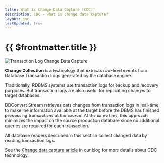 ```yaml
---
title: What is Change Data Capture (CDC)?
description: CDC - what is change data capture?
layout: doc
lastUpdated: true
---
```


# {{ $frontmatter.title }}

![Transaction Log Change Data Capture](/images/log-cdc.png)

**Change Collection** is a technology that extracts row-level events from Database Transaction Logs generated by the database engine.

Traditionally, RDBMS systems use transaction logs for backup and recovery purposes. But transaction logs are also useful for replicating changes to target databases.

DBConvert Stream retrieves data changes from transaction logs in real-time to make the information available at the target before the DBMS has finished processing transactions at the source. At the same time, this approach minimizes the impact on the source production database since no additional queries are required for each transaction.

All database readers described in this section collect changed data by reading transaction logs.

See the [Change data capture article](https://dbconvert.com/blog/change-data-capture-cdc-what-it-is-and-how-it-works/#transaction-log-cdc) in our blog for more details about CDC technology.
